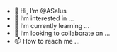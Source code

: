 - 👋 Hi, I’m @ASalus
- 👀 I’m interested in ...
- 🌱 I’m currently learning ...
- 💞️ I’m looking to collaborate on ...
- 📫 How to reach me ...

<!---
ASalus/ASalus is a ✨ special ✨ repository because its `README.md` (this file) appears on your GitHub profile.
You can click the Preview link to take a look at your changes.
--->
